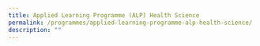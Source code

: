 ```yaml
---
title: Applied Learning Programme (ALP) Health Science
permalink: /programmes/applied-learning-programme-alp-health-science/
description: ""
---
```

